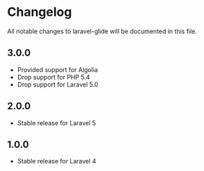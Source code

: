 # Changelog

All notable changes to laravel-glide will be documented in this file.

## 3.0.0
- Provided support for Algolia
- Drop support for PHP 5.4
- Drop support for Laravel 5.0

## 2.0.0
- Stable release for Laravel 5

## 1.0.0
- Stable release for Laravel 4
